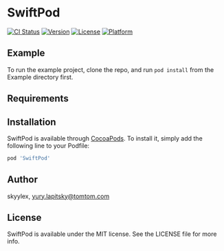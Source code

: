 # SwiftPod

[![CI Status](https://img.shields.io/travis/skyylex/SwiftPod.svg?style=flat)](https://travis-ci.org/skyylex/SwiftPod)
[![Version](https://img.shields.io/cocoapods/v/SwiftPod.svg?style=flat)](https://cocoapods.org/pods/SwiftPod)
[![License](https://img.shields.io/cocoapods/l/SwiftPod.svg?style=flat)](https://cocoapods.org/pods/SwiftPod)
[![Platform](https://img.shields.io/cocoapods/p/SwiftPod.svg?style=flat)](https://cocoapods.org/pods/SwiftPod)

## Example

To run the example project, clone the repo, and run `pod install` from the Example directory first.

## Requirements

## Installation

SwiftPod is available through [CocoaPods](https://cocoapods.org). To install
it, simply add the following line to your Podfile:

```ruby
pod 'SwiftPod'
```

## Author

skyylex, yury.lapitsky@tomtom.com

## License

SwiftPod is available under the MIT license. See the LICENSE file for more info.
